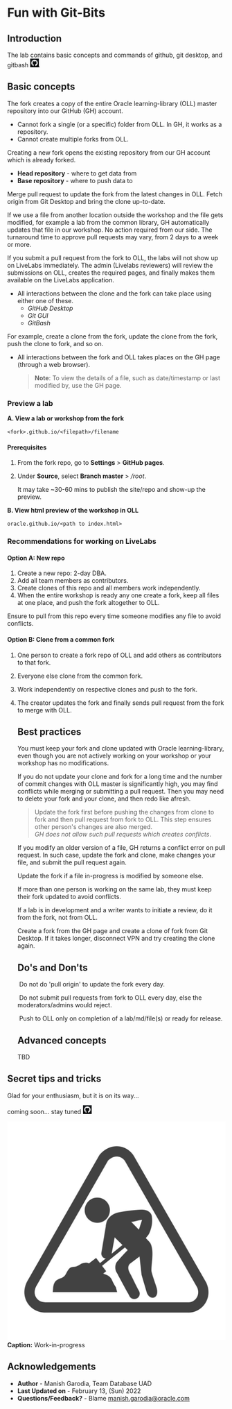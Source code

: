 # Fun with Git-Bits

## Introduction

The lab contains basic concepts and commands of github, git desktop, and gitbash ![git](./../../../images/git-black-small.png).

## Basic concepts

The fork creates a copy of the entire Oracle learning-library (OLL) master repository into our GitHub (GH) account. 
 - Cannot fork a single (or a specific) folder from OLL. In GH, it works as a repository.
 - Cannot create multiple forks from OLL. 

Creating a new fork opens the existing repository from our GH account which is already forked.

- **Head repository** - where to get data from
- **Base repository** - where to push data to

Merge pull request to update the fork from the latest changes in OLL. Fetch origin from Git Desktop and bring the clone up-to-date.

If we use a file from another location outside the workshop and the file gets modified, for example a lab from the common library, GH automatically updates that file in our workshop. No action required from our side. The turnaround time to approve pull requests may vary, from 2 days to a week or more. 

If you submit a pull request from the fork to OLL, the labs will not show up on LiveLabs immediately. The admin (Livelabs reviewers) will review the submissions on OLL, creates the required pages, and finally makes them available on the LiveLabs application.

- All interactions between the clone and the fork can take place using either one of these.
	- *GitHub Desktop*
	- *Git GUI* 
	- *GitBash*

 For example, create a clone from the fork, update the clone from the fork, push the clone to fork, and so on.

- All interactions between the fork and OLL takes places on the GH page (through a web browser).

	> **Note**: To view the details of a file, such as date/timestamp or last modified by, use the GH page.

### Preview a lab

**A. View a lab or workshop from the fork**

```
<fork>.github.io/<filepath>/filename
```

#### Prerequisites

1. From the fork repo, go to **Settings** > **GitHub pages**. 
2. Under **Source**, select **Branch master** > */root*.

	It may take ~30-60 mins to publish the site/repo and show-up the preview.

**B. View html preview of the workshop in OLL**

```
oracle.github.io/<path to index.html>
```

### Recommendations for working on LiveLabs

#### Option A: New repo

1.  Create a new repo: 2-day DBA.
2.  Add all team members as contributors.
3.  Create clones of this repo and all members work independently.
4.  When the entire workshop is ready any one create a fork, keep all files at one place, and push the fork altogether to OLL.

Ensure to pull from this repo every time someone modifies any file to avoid conflicts.

#### Option B: Clone from a common fork

1.  One person to create a fork repo of OLL and add others as contributors to that fork.
2.  Everyone else clone from the common fork.
3.  Work independently on respective clones and push to the fork.
4.  The creator updates the fork and finally sends pull request from the fork to merge with OLL.

	## Best practices

	You must keep your fork and clone updated with Oracle learning-library, even though you are not actively working on your workshop or your workshop has no modifications. 

	If you do not update your clone and fork for a long time and the number of commit changes with OLL master is significantly high, you may find conflicts while merging or submitting a pull request. Then you may need to delete your fork and your clone, and then redo like afresh. 

	> Update the fork first before pushing the changes from clone to fork and then pull request from fork to OLL. This step ensures other person's changes are also merged.   
	*GH does not allow such pull requests which creates conflicts*.

	If you modify an older version of a file, GH returns a conflict error on pull request. In such case, update the fork and clone, make changes your file, and submit the pull request again.

	Update the fork if a file in-progress is modified by someone else.

	If more than one person is working on the same lab, they must keep their fork updated to avoid conflicts.

	If a lab is in development and a writer wants to initiate a review, do it from the fork, not from OLL. 

	Create a fork from the GH page and create a clone of fork from Git Desktop. If it takes longer, disconnect VPN and try creating the clone again.

	## Do's and Don'ts

	 Do not do 'pull origin' to update the fork every day.

	 Do not submit pull requests from fork to OLL every day, else the moderators/admins would reject.

	 Push to OLL only on completion of a lab/md/file(s) or ready for release.

	## Advanced concepts

	TBD

## Secret tips and tricks

Glad for your enthusiasm, but it is on its way... 

coming soon... stay tuned  ![git](./../../../images/git-black-small.png) 

![Work-in-progress](./../../../images/maintenance-work-in-progress.jpg " ")**Caption:** Work-in-progress

## Acknowledgements

 - **Author** - Manish Garodia, Team Database UAD
 - **Last Updated on** - February 13, (Sun) 2022
 - **Questions/Feedback?** - Blame [manish.garodia@oracle.com](./../../../intro/files/email.md)

